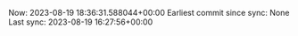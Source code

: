 Now: 2023-08-19 18:36:31.588044+00:00 Earliest commit since sync: None Last sync: 2023-08-19 16:27:56+00:00
